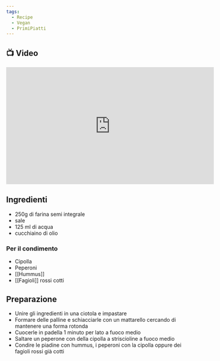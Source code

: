 ```yaml
---
tags:
  - Recipe
  - Vegan
  - PrimiPiatti
---
```

## 📺 Video

<div class="iframe-container">
  <iframe width="560" height="315" src="https://www.youtube.com/embed/OxkhkLH61_I" title="YouTube video player" frameborder="0" allow="accelerometer; autoplay; clipboard-write; encrypted-media; gyroscope; picture-in-picture" allowfullscreen></iframe>
</div>

## Ingredienti
* 250g di farina semi integrale
* sale
* 125 ml di acqua
* cucchiaino di olio


### Per il condimento
* Cipolla
* Peperoni
* [[Hummus]]
* [[Fagioli]] rossi cotti

## Preparazione
* Unire gli ingredienti in una ciotola e impastare
* Formare delle palline e schiacciarle con un mattarello cercando di mantenere una forma rotonda
* Cuocerle in padella 1 minuto per lato a fuoco medio
* Saltare un peperone con della cipolla a striscioline a fuoco medio
* Condire le piadine con hummus, i peperoni con la cipolla oppure dei fagioli rossi già cotti
